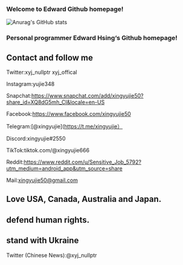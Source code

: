 ### Welcome to Edward Github homepage!
![Anurag's GitHub stats](https://github-readme-stats.vercel.app/api?username=xingyujie&show_icons=true&theme=radical)
### Personal programmer Edward Hsing‘s Github homepage!
## Contact and follow me
Twitter:xyj_nullptr xyj_offical

Instagram:yujie348 

Snapchat:https://www.snapchat.com/add/xingyujie50?share_id=XQ8dG5mh_CI&locale=en-US 

Facebook:https://www.facebook.com/xingyujie50 

Telegram:[@xingyujie](https://t.me/xingyujie） 

Discord:xingyujie#2550 

TikTok:tiktok.com/@xingyujie666 

Reddit:https://www.reddit.com/u/Sensitive_Job_5792?utm_medium=android_app&utm_source=share 

Mail:xingyujie50@gmail.com

## Love USA, Canada, Australia and Japan. 
## defend human rights.
## stand with Ukraine 

Twitter (Chinese News):@xyj_nullptr
